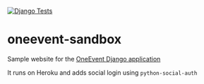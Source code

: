 [![Django Tests](https://github.com/gchazot/oneevent-sandbox/actions/workflows/run-tests.yml/badge.svg?branch=master)](https://github.com/gchazot/oneevent-sandbox/actions/workflows/run-tests.yml)

# oneevent-sandbox
Sample website for the [OneEvent Django application](https://github.com/gchazot/OneEvent)

It runs on Heroku and adds social login using `python-social-auth`
